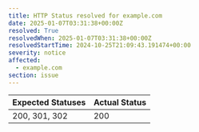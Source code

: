```yaml
---
title: HTTP Status resolved for example.com
date: 2025-01-07T03:31:38+00:00Z
resolved: True
resolvedWhen: 2025-01-07T03:31:38+00:00Z
resolvedStartTime: 2024-10-25T21:09:43.191474+00:00
severity: notice
affected:
  - example.com
section: issue
---
```


| Expected Statuses | Actual Status  |
|-------------------|----------------|
| 200, 301, 302 | 200 |
